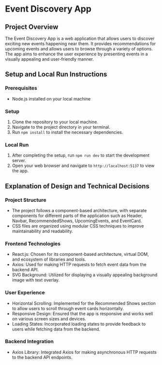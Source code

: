 # Event Discovery App

## Project Overview

The Event Discovery App is a web application that allows users to discover exciting new events happening near them. It provides recommendations for upcoming events and allows users to browse through a variety of options. The app aims to enhance the user experience by presenting events in a visually appealing and user-friendly manner.

## Setup and Local Run Instructions

### Prerequisites
- Node.js installed on your local machine

### Setup
1. Clone the repository to your local machine.
2. Navigate to the project directory in your terminal.
3. Run `npm install` to install the necessary dependencies.

### Local Run
1. After completing the setup, run `npm run dev` to start the development server.
2. Open your web browser and navigate to `http://localhost:5137` to view the app.

## Explanation of Design and Technical Decisions

### Project Structure
- The project follows a component-based architecture, with separate components for different parts of the application such as Header, Navbar, RecommendedShows, UpcomingEvents, and EventCard.
- CSS files are organized using modular CSS techniques to improve maintainability and readability.

### Frontend Technologies
- React.js: Chosen for its component-based architecture, virtual DOM, and ecosystem of libraries and tools.
- Axios: Used for making HTTP requests to fetch event data from the backend API.
- SVG Background: Utilized for displaying a visually appealing background image with text overlay.

### User Experience
- Horizontal Scrolling: Implemented for the Recommended Shows section to allow users to scroll through event cards horizontally.
- Responsive Design: Ensured that the app is responsive and works well on various screen sizes and devices.
- Loading States: Incorporated loading states to provide feedback to users while fetching data from the backend.

### Backend Integration
- Axios Library: Integrated Axios for making asynchronous HTTP requests to the backend API endpoints.

